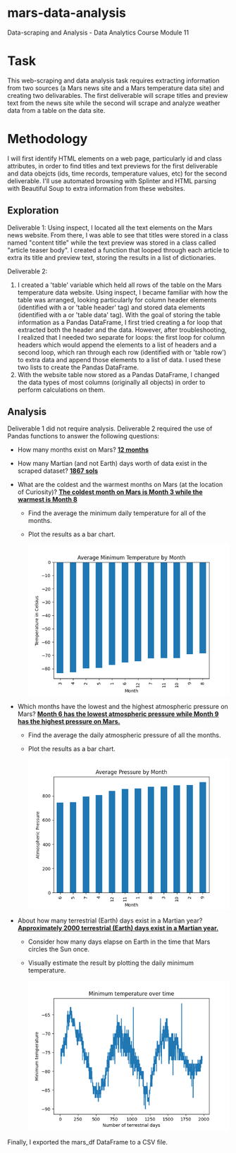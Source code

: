 # mars-data-analysis
Data-scraping and Analysis - Data Analytics Course Module 11

# Task
This web-scraping and data analysis task requires extracting information from two sources (a Mars news site and a Mars temperature data site) and creating two delivarables. The first deliverable will scrape titles and preview text from the news site while the second will scrape and analyze weather data from a table on the data site.

# Methodology
I will first identify HTML elements on a web page, particularly id and class attributes, in order to find titles and text previews for the first deliverable and data obejcts (ids, time records, temperature values, etc) for the second deliverable. I'll use automated browsing with Splinter and HTML parsing with Beautiful Soup to extra information from these websites.

## Exploration
Deliverable 1: Using inspect, I located all the text elements on the Mars news website. From there, I was able to see that titles were stored in a class named "content title" while the text preview was stored in a class called "article teaser body". I created a function that looped through each article to extra its title and preview text, storing the results in a list of dictionaries.
  
Deliverable 2:
1. I created a 'table' variable which held all rows of the table on the Mars temperature data website. Using inspect, I became familiar with how the table was arranged, looking particularly for column header elements (identified with a <th> or 'table header' tag) and stored data elements (identified with a <td> or 'table data' tag). With the goal of storing the table information as a Pandas DataFrame, I first tried creating a for loop that extracted both the header and the data. However, after troubleshooting, I realized that I needed two separate for loops: the first loop for column headers which would append the elements to a list of headers and a second loop, which ran through each row (identified with <tr> or 'table row') to extra data and append those elements to a list of data. I used these two lists to create the Pandas DataFrame.
2. With the website table now stored as a Pandas DataFrame, I changed the data types of most columns (originally all objects) in order to perform calculations on them.
  
## Analysis

Deliverable 1 did not require analysis.
Deliverable 2 required the use of Pandas functions to answer the following questions:

- How many months exist on Mars?  <ins> **12 months** </ins>
- How many Martian (and not Earth) days worth of data exist in the scraped dataset?  <ins> **1867 sols**</ins>
  
- What are the coldest and the warmest months on Mars (at the location of Curiosity)? <ins> **The coldest month on Mars is Month 3 while the warmest is Month 8**</ins>
  - Find the average the minimum daily temperature for all of the months.
  - Plot the results as a bar chart.
    
    ![bar chart of sorted daily temperatures on Mars](images/avg_temp_monthly.png)
    
- Which months have the lowest and the highest atmospheric pressure on Mars? <ins> **Month 6 has the lowest atmospheric pressure while Month 9 has the highest pressure on Mars.**</ins>
  - Find the average the daily atmospheric pressure of all the months.
  - Plot the results as a bar chart.
    
    ![bar chart of sorted daily pressure on Mars](images/avg_pressure_monthly.png)

- About how many terrestrial (Earth) days exist in a Martian year? <ins> **Approximately 2000 terrestrial (Earth) days exist in a Martian year.**</ins>
  - Consider how many days elapse on Earth in the time that Mars circles the Sun once.
  - Visually estimate the result by plotting the daily minimum temperature.
    
    ![bar chart of sorted daily minimum temperatures on Mars](images/min_daily_temp.png)

Finally, I exported the mars_df DataFrame to a CSV file. 
